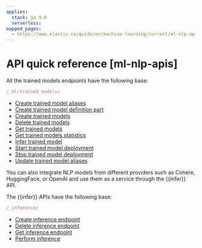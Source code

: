 ```yaml
---
applies:
  stack: ga 9.0
  serverless:
mapped_pages:
  - https://www.elastic.co/guide/en/machine-learning/current/ml-nlp-apis.html
---
```


# API quick reference [ml-nlp-apis]

All the trained models endpoints have the following base:

```js
/_ml/trained_models/
```

* [Create trained model aliases](https://www.elastic.co/guide/en/elasticsearch/reference/current/put-trained-models-aliases.html)
* [Create trained model definition part](https://www.elastic.co/guide/en/elasticsearch/reference/current/put-trained-model-definition-part.html)
* [Create trained models](https://www.elastic.co/guide/en/elasticsearch/reference/current/put-trained-models.html)
* [Delete trained models](https://www.elastic.co/guide/en/elasticsearch/reference/current/delete-trained-models.html)
* [Get trained models](https://www.elastic.co/guide/en/elasticsearch/reference/current/get-trained-models.html)
* [Get trained models statistics](https://www.elastic.co/guide/en/elasticsearch/reference/current/get-trained-models-stats.html)
* [Infer trained model](https://www.elastic.co/guide/en/elasticsearch/reference/current/infer-trained-model.html)
* [Start trained model deployment](https://www.elastic.co/guide/en/elasticsearch/reference/current/start-trained-model-deployment.html)
* [Stop trained model deployment](https://www.elastic.co/guide/en/elasticsearch/reference/current/stop-trained-model-deployment.html)
* [Update trained model aliases](https://www.elastic.co/guide/en/elasticsearch/reference/current/put-trained-models-aliases.html)

You can also integrate NLP models from different providers such as Cohere, HuggingFace, or OpenAI and use them as a service through the {{infer}} API.

The {{infer}} APIs have the following base:

```js
/_inference/
```

* [Create inference endpoint](https://www.elastic.co/guide/en/elasticsearch/reference/current/put-inference-api.html)
* [Delete inference endpoint](https://www.elastic.co/guide/en/elasticsearch/reference/current/delete-inference-api.html)
* [Get inference endpoint](https://www.elastic.co/guide/en/elasticsearch/reference/current/get-inference-api.html)
* [Perform inference](https://www.elastic.co/guide/en/elasticsearch/reference/current/post-inference-api.html)
